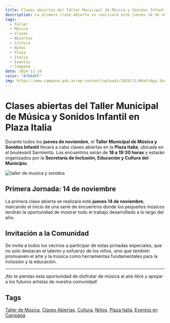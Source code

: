 ```yaml
---
title: Clases abiertas del Taller Municipal de Música y Sonidos Infantil en Plaza Italia
description: La primera clase abierta se realizará este jueves 14 de noviembre, marcando el inicio de una serie de encuentros donde los pequeños músicos tendrán la oportunidad de mostrar todo el trabajo desarrollado a lo largo del año.
tags:
  - Taller
  - Música
  - Clases
  - Abiertas
  - Cultura
  - Niños
  - Plaza
  - Italia
  - Eventos
  - Campana
date: 2024-11-14
color: "#76A4FF"
img: https://www.campana.gob.ar/wp-content/uploads/2024/11/WhatsApp-Image-2024-11-13-at-09.10.48.jpeg
---
```


# Clases abiertas del Taller Municipal de Música y Sonidos Infantil en Plaza Italia

Durante todos los **jueves de noviembre**, el **Taller Municipal de Música y Sonidos Infantil** llevará a cabo clases abiertas en la **Plaza Italia**, ubicada en el boulevard Sarmiento. Los encuentros serán de **18 a 19:30 horas** y estarán organizados por la **Secretaría de Inclusión, Educación y Cultura del Municipio**.

![taller de musica y sonidos](https://www.campana.gob.ar/wp-content/uploads/2024/11/WhatsApp-Image-2024-11-13-at-09.10.48.jpeg)

## Primera Jornada: 14 de noviembre

La primera clase abierta se realizará este **jueves 14 de noviembre**, marcando el inicio de una serie de encuentros donde los pequeños músicos tendrán la oportunidad de mostrar todo el trabajo desarrollado a lo largo del año.

## Invitación a la Comunidad

Se invita a todos los vecinos a participar de estas jornadas especiales, que no solo destacan el talento y esfuerzo de los niños, sino que también promueven el arte y la música como herramientas fundamentales para la inclusión y la educación.

---

¡No te pierdas esta oportunidad de disfrutar de música al aire libre y apoyar a los futuros artistas de nuestra comunidad!

## Tags

[Taller de Música](obsidian://search?query=Taller%20de%20M%C3%BAsica), [Clases Abiertas](obsidian://search?query=Clases%20Abiertas), [Cultura](obsidian://search?query=Cultura), [Niños](obsidian://search?query=Ni%C3%B1os), [Plaza Italia](obsidian://search?query=Plaza%20Italia), [Eventos en Campana](obsidian://search?query=Eventos%20en%20Campana)
